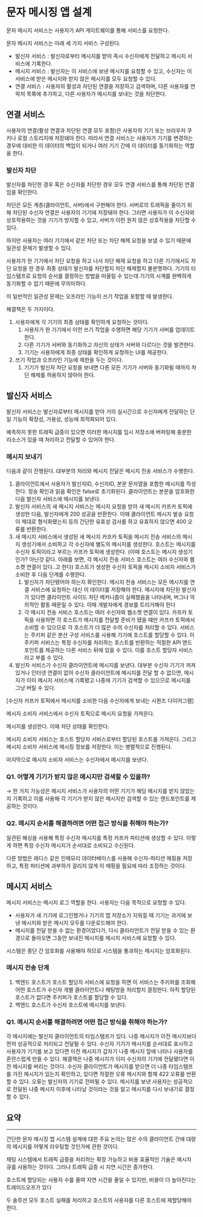 # 문자 메시징 앱 설계

문자 메시지 서비스는 사용자가 API 게이트웨이를 통해 서비스를 요청한다.

문자 메시지 서비스는 아래 세 가지 서비스 구성된다.

- 발신자 서비스 : 발신자로부터 메시지를 받아 즉시 수신자에게 전달하고 메시지 서비스에 기록한다.
- 메시지 서비스 : 발신자는 이 서비스에 보낸 메시지를 요청할 수 있고, 수신자는 이 서비스에 받은 메시지와 받지 않은 메시지를 모두 요청할 수 있다.
- 연결 서비스 : 사용자의 활성과 차단된 연결을 저장하고 검색하며, 다른 사용자를 연락처 목록에 추가하고, 다른 사용자가 메시지를 보내는 것을 차단한다.

## 연결 서비스

사용자의 연결(활성 연결과 차단된 연결 모두 포함)은 사용자의 기기 또는 브라우저 쿠키나 로컬 스토리지에 저장돼야 한다. 따라서 연결 서비스는 사용자가 기기를 변경하는 경우에 대비한 이 데이터의 백업이 되거나 여러 기기 간에 이 데이터를 동기화하는 역할을 한다.

### 발신자 차단

발신자를 차단한 경우 혹은 수신자를 차단한 경우 모두 연결 서비스를 통해 차단된 연결임을 확인한다.

차단은 모든 계층(클라이언트, 서버)에서 구현해야 한다. 서버로의 트래픽을 줄이기 위해 차단된 수신자 연결은 사용자의 기기에 저장돼야 한다. 그러면 사용자가 이 수신자와 상호작용하는 것을 기기가 방지할 수 있고, 서버가 이런 원치 않은 상호작용을 차단할 수 있다.

하지만 사용자는 여러 기기에서 같은 차단 또는 차단 해제 요청을 보낼 수 있기 때문에 일관성 문제가 발생할 수 있다.

사용자가 한 기기에서 차단 요청을 하고 나서 차단 해제 요청을 하고 다른 기기에서도 차단 요청을 한 경우 최종 상태가 발신자를 차단할지 차단 해제할지 불분명하다. 기기의 타임스탬프로 요청의 순서를 결정하는 방법을 떠올릴 수 있는데 기기의 시계를 완벽하게 동기화할 수 없기 때문에 무의미하다.

이 일반적인 일관성 문제는 오프라인 기능이 쓰기 작업을 포함할 때 발생한다.

해결책은 두 가지이다.

1. 사용자에게 각 기기의 최종 상태를 확인하게 요청하는 것이다.
    1. 사용자가 한 기기에서 이런 쓰기 작업을 수행하면 해당 기기가 서버를 업데이트한다.
    2. 다른 기기가 서버와 동기화하고 자신의 상태가 서버와 다르다는 것을 발견한다.
    3. 기기는 사용자에게 최종 상태를 확인하게 요청하는 UI를 제공한다.
2. 쓰기 작업과 오프라인 기능에 제한을 두는 것이다.
    1. 기기가 발신자 차단 요청을 보내면 다른 모든 기기가 서버와 동기화될 때까지 차단 해제를 허용하지 않아야 한다.

## 발신자 서비스

발신자 서비스는 발신자로부터 메시지를 받아 거의 실시간으로 수신자에게 전달하는 단일 기능의 확장성, 가용성, 성능에 최적화되어 있다.

예측하지 못한 트래픽 급증이 있으면 이러한 메시지를 임시 저장소에 버퍼링해 충분한 리소스가 있을 때 처리하고 전달할 수 있어야 한다.

### 메시지 보내기

다음과 같이 진행된다. 대부분의 처리와 메시지 전달은 메시지 전송 서비스가 수행한다.

1. 클라이언트에서 사용자가 발신자ID, 수신자ID, 본문 문자열을 포함한 메시지를 작성한다. 
정송 확인과 읽음 확인은 false로 초기화된다. 클라이언트는 본문을 암호화한 다음 발신자 서비스에 메시지를 보낸다.
2. 발신자 서비스의 새 메시지 서비스는 메시지 요청을 받아 새 메시지 카프카 토픽에 생성한 다음, 발신자에게 200 성공을 반환한다.
이때 클라이언트 메시지 발송 요청이 제대로 형식화됐는지 등의 간단한 유효성 검사를 하고 유효하지 않으면 400 오류를 반환한다. 
3. 새 메시지 서비스에서 생성된 새 메시지 카프카 토픽을 메시지 전송 서비스의 메시지 생성기에서 소비하고 각 수신자에 별도의 메시지를 생성한다.
호스트는 메시지를 수신자 토픽이라고 부르는 카프카 토픽에 생성한다. 
(이때 호스트는 메시지 생성기인가? 아닌것 같다. 아래를 보면, 각 메시지 전송 서비스 호스트는 여러 수신자와 웹소켓 연결이 있다..고 한다) 
호스트가 생성한 수신자 토픽을 메시지 소비자 서비스가 소비한 후 다음 단계를 수행한다.
    1. 발신자가 차단됐어야 하는지 확인한다. 메시지 전송 서비스는 모든 메시지를 연결 서비스에 요청하는 대신 이 데이터를 저장해야 한다. 메시지에 차단된 발신자가 있다면 클라이언트 사이드 차단 메커니즘이 실패했음을 나타내며, 버그나 악의적인 활동 때문일 수 있다. 이때 개발자에게 경보를 트리거해야 한다
    2. 각 메시지 전송 서비스 호스트는 여러 수신자와 웹소켓 연결이 있다. 
    카프카 토픽을 사용하면 각 호스트가 메시지를 전달할 준비가 됐을 때만 카프카 토픽에서 소비할 수 있으므로 각 호스트가 더 많은 수의 수신자를 처리할 수 있다.
    서비스는 주키퍼 같은 분산 구성 서비스를 사용해 기기에 호스트를 할당할 수 있다. 이 주키퍼 서비스는 특정 수신자를 처리하는 호스트를 반환하는 적절한 API 엔드포인트를 제공하는 다른 서비스 뒤에 있을 수 있다. 이를 호스트 할당자 서비스라고 부를 수 있다.
4. 발신자 서비스가 수신자 클라이언트에 메시지를 보낸다. 대부분 수신자 기기가 꺼져 있거나 인터넷 연결이 없어 수신자 클라이언트에 메시지를 전달 할 수 없으면, 메시지가 이미 메시지 서비스에 기록됐고 나중에 기기가 검색할 수 있으므로 메시지를 그냥 버릴 수 있다.

[수신자 카프카 토픽에서 메시지를 소비한 다음 수신자에게 보내는 시퀀즈 다이어그램]

메시지 소비자 서비스에서 수신자 토픽으로 메시지 요청을 가져온다.

메시지를 생성한다. 이때 차단 상태를 확인한다.

메시지 소비자 서비스는 호스트 할당자 서비스로부터 할당된 호스트를 가져온다. 그리고 메시지 소비자 서비스에 메시징 정보를 저장한다. 이는 병렬적으로 진행된다.

마지막으로 메시지 소비자 서비스는 수신자에서 메시지를 보낸다.

### Q1. 어떻게 기기가 받지 않은 메시지만 검색할 수 있을까?

→ 한 가지 가능성은 메시지 서비스가 사용자의 어떤 기기가 해당 메시지를 받지 않았는지 기록하고 이를 사용해 각 기기가 받지 않은 메시지만 검색할 수 있는 엔드포인트를 제공하는 것이다.

### Q2. 메시지 순서를 해결하려면 어떤 접근 방식을 취해야 하는가?

일관된 해싱을 사용해 특정 수신자 메시지를 특정 카프카 파티션에 생성할 수 있다. 이렇게 하면 특정 수신자 메시지가 순서대로 소비되고 수신된다.

다른 방법은 레디스 같은 인메모리 데이터베이스를 사용해 수신자-파티션 매핑을 저장하고, 특정 파티션에 과부하가 걸리지 않게 이 매핑을 필요에 따라 조정하는 것이다.

## 메시지 서비스

메시지 서비스는 메시지 로그 역할을 한다. 사용자는 다음 목적으로 요청할 수 있다.

- 사용자가 새 기기에 로그인했거나 기기의 앱 저장소가 지워질 때 기기는 과거에 보낸 메시지와 받은 메시지 모두를 다운로드해야 한다.
- 메시지를 전달 받을 수 없는 환경이었다가, 다시 클라리언트가 전달 받을 수 있는 환경으로 돌아오면 그동안 보내진 메시지를 메시지 서비스에 요청할 수 있다.

시스템은 종단 간 암호화를 사용해야 하므로 시스템을 통과하는 메시지는 암호화된다.

### 메시지 전송 단계

1. 백엔드 호스트가 호스트 할당자 서비스에 요청을 하면 이 서비스는 주키퍼를 조회해 어떤 호스트가 수신자 개별 클라이언트나 채팅방을 처리할지 결정한다. 아직 할당된 호스트가 없다면 주키퍼가 호스트를 할당할 수 있다.
2. 백엔드 호스트가 수신자 호스트에 메시지를 보낸다.

### Q1. 메시지 순서를 해결하려면 어떤 접근 방식을 취해야 하는가?

각 메시지에는 발신자 클라이언트의 타임스탬프가 있다. 나중 메시지가 이전 메시지보다 먼저 성공적으로 처리되고 전달될 수 있다. 수신자 기기가 메시지를 순서대로 표시하고 사용자가 기기를 보고 있다면 이전 메시지가 갑자기 나중 메시지 앞에 나타나 사용자를 혼란스럽게 만들 수 있다. 해결책은 나중 메시지가 이미 수신자의 기기에 전달됐다면 이전 메시지를 버리는 것이다. 수신자 클라이언트가 메시지를 받으면 더 나중 타임스탬프를 가진 메시지가 있는지 확인하고, 있다면 적절한 오류 메시지와 함께 422 오류를 반환할 수 있다.
오류는 발신자의 기기로 전파될 수 있다. 메시지를 보낸 사용자는 성공적으로 전달된 나중 메시지 이후에 나타날 것이라는 것을 알고 메시지를 다시 보내기로 결정할 수 있다.

## 요약

---

간단한 문자 메시징 앱 시스템 설계에 대한 주요 논의는 많은 수의 클라이언트 간에 대량의 메시지를 어떻게 라우팅할 것인가에 관한 것이다.

채팅 시스템에서 트래픽 급증을 처리하는 확장 가능하고 비용 효율적인 기술은 메시지 큐를 사용하는 것이다. 그러나 트래픽 급증 시 지연 시간은 증가한다.

호스트에 할당되는 사용자 수를 줄여 지연 시간을 줄일 수 있지만, 비용이 더 높아진다는 트레이드오프가 있다

두 솔루션 모두 호스트 실패를 처리하고 호스트의 사용자를 다른 호스트에 재할당해야 한다.
